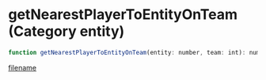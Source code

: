 # getNearestPlayerToEntityOnTeam (Category entity)

```js
function getNearestPlayerToEntityOnTeam(entity: number, team: int): number
```

[filename](getNearestPlayerToEntityOnTeam_m.md ':include')